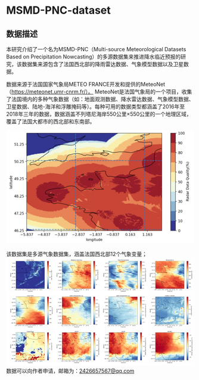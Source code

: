 # MSMD-PNC-dataset
## 数据描述
本研究介绍了一个名为MSMD-PNC（Multi-source Meteorological Datasets Based on Precipitation Nowcasting）的多源数据集来推进降水临近预报的研究，该数据集来源包含了法国西北部的降雨雷达数据、气象模型数据以及卫星数据。

数据来源于法国国家气象局METEO FRANCE开发和提供的MeteoNet（https://meteonet.umr-cnrm.fr/）。 MeteoNet是法国气象局的一个项目，收集了法国境内的多种气象数据（如：地面观测数据、降水雷达数据、气象模型数据、卫星数据、陆地-海洋和浮雕掩码等）。每种可用的数据类型都涵盖了2016年至2018年三年的数据，数据涵盖不列塔尼海岸550公里×550公里的一个地理区域，覆盖了法国大都市的西北部和东南部。

![image](https://raw.githubusercontent.com/joyfulscarf/MSMD-PNC-dataset/main/%E9%9B%B7%E8%BE%BE%E8%B4%A8%E9%87%8F.jpg)

该数据集是多源气象数据集，涵盖法国西北部12个气象变量；
![image](https://raw.githubusercontent.com/joyfulscarf/MSMD-PNC-dataset/main/%E6%95%B0%E6%8D%AE.jpg)
数据可以向作者申请，邮箱为：2426657567@qq.com
